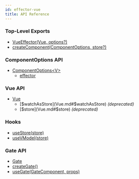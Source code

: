 ```yaml
---
id: effector-vue
title: API Reference
---
```


### Top-Level Exports 

- [VueEffector(Vue, options?)](VueEffector.md)
- [createComponent(ComponentOptions, store?)](createComponent.md)

### ComponentOptions API

- [ComponentOptions\<V\>](ComponentOptions.md)
  - [effector](ComponentOptions.md#effector)

### Vue API

- [Vue](Vue.md)
  - [$watchAsStore](Vue.md#$watchAsStore) _(deprecated)_
  - [$store](Vue.md#$store) _(deprecated)_

### Hooks

- [useStore(store)](./useStore.md)
- [useVModel(store)](./useVModel.md)

### Gate API

- [Gate](Gate.md)
- [createGate()](./createGate.md)
- [useGate(GateComponent, props)](./useGate.md)